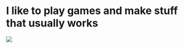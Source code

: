 # I like to play games and make stuff that usually works

[<img src="https://discordapp.com/api/guilds/186978265557237762/widget.png?style=banner4">](https://discord.gg/xw624a8)